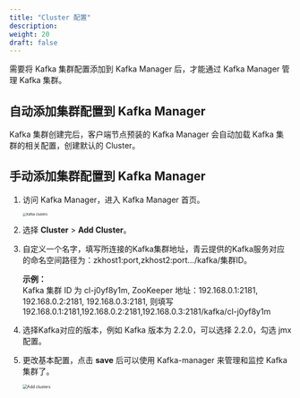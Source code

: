 ```yaml
---
title: "Cluster 配置"
description: 
weight: 20
draft: false
---
```


需要将 Kafka 集群配置添加到 Kafka Manager 后，才能通过 Kafka Manager 管理 Kafka 集群。

## 自动添加集群配置到 Kafka Manager

Kafka 集群创建完后，客户端节点预装的 Kafka Manager 会自动加载 Kafka 集群的相关配置，创建默认的 Cluster。

## 手动添加集群配置到 Kafka Manager

1. 访问 Kafka Manager，进入 Kafka Manager 首页。

   <img src="../../../_images/clusters.png" alt="Kafka clusters" style="zoom:40%;" />  

2. 选择 **Cluster** > **Add Cluster**。
3. 自定义一个名字，填写所连接的Kafka集群地址，青云提供的Kafka服务对应的命名空间路径为：zkhost1:port,zkhost2:port…/kafka/集群ID。

   **示例：**     
   Kafka 集群 ID 为 cl-j0yf8y1m, ZooKeeper 地址：192.168.0.1:2181, 192.168.0.2:2181, 192.168.0.3:2181, 则填写 192.168.0.1:2181,192.168.0.2:2181,192.168.0.3:2181/kafka/cl-j0yf8y1m

4. 选择Kafka对应的版本，例如 Kafka 版本为 2.2.0，可以选择 2.2.0，勾选 jmx 配置。
5. 更改基本配置，点击 **save** 后可以使用 Kafka-manager 来管理和监控 Kafka 集群了。

   <img src="../../../_images/add_cluster.png" alt="Add clusters" style="zoom:50%;" />

